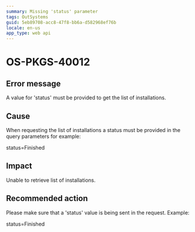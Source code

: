 ```yaml
---
summary: Missing 'status' parameter
tags: OutSystems
guid: 5eb89708-acc8-47f8-bb6a-d582968ef76b
locale: en-us
app_type: web api
---
```


# OS-PKGS-40012

## Error message

A value for 'status' must be provided to get the list of installations.

## Cause

When requesting the list of installations a status must be provided in the query parameters for example:

status=Finished

## Impact

Unable to retrieve list of installations.

## Recommended action

Please make sure that a 'status' value is being sent in the request.
Example:

status=Finished
